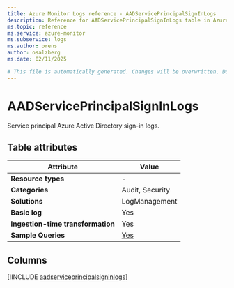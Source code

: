```yaml
---
title: Azure Monitor Logs reference - AADServicePrincipalSignInLogs
description: Reference for AADServicePrincipalSignInLogs table in Azure Monitor Logs.
ms.topic: reference
ms.service: azure-monitor
ms.subservice: logs
ms.author: orens
author: osalzberg
ms.date: 02/11/2025

# This file is automatically generated. Changes will be overwritten. Do not change this file directly.
---
```


# AADServicePrincipalSignInLogs

Service principal Azure Active Directory sign-in logs.


## Table attributes

|Attribute|Value|
|---|---|
|**Resource types**|-|
|**Categories**|Audit, Security|
|**Solutions**| LogManagement|
|**Basic log**|Yes|
|**Ingestion-time transformation**|Yes|
|**Sample Queries**|[Yes](/azure/azure-monitor/reference/queries/aadserviceprincipalsigninlogs)|



## Columns
  
[!INCLUDE [aadserviceprincipalsigninlogs](~/reusable-content/ce-skilling/azure/includes/azure-monitor/reference/tables/aadserviceprincipalsigninlogs-include.md)]
